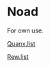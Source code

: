 # Noad
For own use.

[Quanx.list](https://raw.githubusercontent.com/Guantum/Noad/master/Quanx.list)

[Rew.list](https://raw.githubusercontent.com/Guantum/Noad/master/Rewrite.list)
